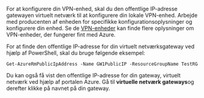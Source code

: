 
For at konfigurere din VPN-enhed, skal du den offentlige IP-adresse gatewayen virtuelt netværk til at konfigurere din lokale VPN-enhed. Arbejde med producenten af enheden for specifikke konfigurationsoplysninger og konfigurere din enhed. Se de [VPN-enheder](../articles/vpn-gateway/vpn-gateway-about-vpn-devices.md) kan finde flere oplysninger om VPN-enheder, der fungerer fint med Azure.

For at finde den offentlige IP-adresse for din virtuelt netværksgateway ved hjælp af PowerShell, skal du bruge følgende eksempel:

    Get-AzureRmPublicIpAddress -Name GW1PublicIP -ResourceGroupName TestRG

Du kan også få vist den offentlige IP-adresse for din gateway, virtuelt netværk ved hjælp af portalen Azure. Gå til **virtuelle netværk gateways**og derefter klikke på navnet på din gateway.